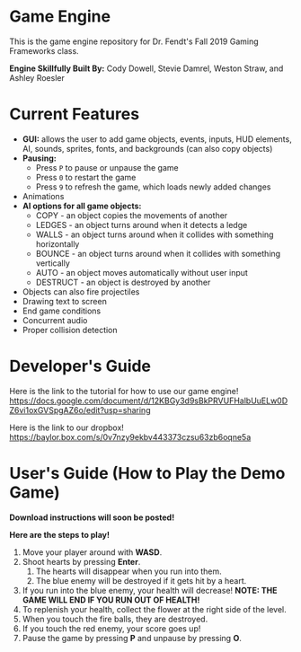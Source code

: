 # Game Engine
This is the game engine repository for Dr. Fendt's Fall 2019 Gaming Frameworks class.

**Engine Skillfully Built By:** Cody Dowell, Stevie Damrel, Weston Straw, and Ashley Roesler

# Current Features
- **GUI:** allows the user to add game objects, events, inputs, HUD elements, AI, sounds, sprites, fonts, and backgrounds (can also copy objects)
- **Pausing:**
  - Press `P` to pause or unpause the game
  - Press `0` to restart the game
  - Press `9` to refresh the game, which loads newly added changes
- Animations
- **AI options for all game objects:**
  - COPY - an object copies the movements of another
  - LEDGES - an object turns around when it detects a ledge
  - WALLS - an object turns around when it collides with something horizontally
  - BOUNCE - an object turns around when it collides with something vertically
  - AUTO - an object moves automatically without user input
  - DESTRUCT - an object is destroyed by another
- Objects can also fire projectiles
- Drawing text to screen
- End game conditions
- Concurrent audio
- Proper collision detection

# Developer's Guide
Here is the link to the tutorial for how to use our game engine!
https://docs.google.com/document/d/12KBGy3d9sBkPRVUFHalbUuELw0DZ6vi1oxGVSpgAZ6o/edit?usp=sharing

Here is the link to our dropbox!
https://baylor.box.com/s/0v7nzy9ekbv443373czsu63zb6oqne5a
    
# User's Guide (How to Play the Demo Game)
**Download instructions will soon be posted!**

**Here are the steps to play!**
1) Move your player around with **WASD**.
2) Shoot hearts by pressing **Enter**.
    1) The hearts will disappear when you run into them.
    2) The blue enemy will be destroyed if it gets hit by a heart.
3) If you run into the blue enemy, your health will decrease! **NOTE: THE GAME WILL END IF YOU RUN OUT OF HEALTH!**
4) To replenish your health, collect the flower at the right side of the level.
5) When you touch the fire balls, they are destroyed.
6) If you touch the red enemy, your score goes up!
7) Pause the game by pressing **P** and unpause by pressing **O**.
